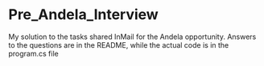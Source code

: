 # Pre_Andela_Interview
My solution to the tasks shared InMail for the Andela opportunity. Answers to the questions are in the README, while the actual code is in the program.cs file 
